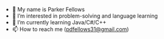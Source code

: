 - 👋 My name is Parker Fellows
- 👀 I’m interested in problem-solving and language learning
- 🌱 I’m currently learning Java/C#/C++
- 📫 How to reach me (pdfellows31@gmail.com)
